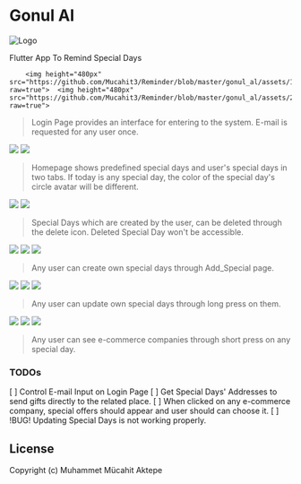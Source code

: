 # Gonul Al

![Logo](https://github.com/Mucahit3/Reminder/blob/master/gonul_al/assets/infinity.png?raw=true#center)

Flutter App To Remind Special Days

        <img height="480px" src="https://github.com/Mucahit3/Reminder/blob/master/gonul_al/assets/1login_empty.png?raw=true">  <img height="480px" src="https://github.com/Mucahit3/Reminder/blob/master/gonul_al/assets/2login.png?raw=true">

> Login Page provides an interface for entering to the system. E-mail is requested for any user once.

![](https://github.com/Mucahit3/Reminder/blob/master/gonul_al/assets/3homepage.png?raw=true)  ![](https://github.com/Mucahit3/Reminder/blob/master/gonul_al/assets/4homepage2.png?raw=true)

> Homepage shows predefined special days and user's special days in two tabs. If today is any special day, the color of the special day's circle avatar will be different.

![](https://github.com/Mucahit3/Reminder/blob/master/gonul_al/assets/5during_delete.png?raw=true)  ![](https://github.com/Mucahit3/Reminder/blob/master/gonul_al/assets/6after_delete.png?raw=true)

> Special Days which are created by the user, can be deleted through the delete icon. Deleted Special Day won't be accessible.

![](https://github.com/Mucahit3/Reminder/blob/master/gonul_al/assets/7add_special_empty.png?raw=true)  ![](https://github.com/Mucahit3/Reminder/blob/master/gonul_al/assets/8during_add_special.png?raw=true)  ![](https://github.com/Mucahit3/Reminder/blob/master/gonul_al/assets/9after_add_special.png?raw=true)

> Any user can create own special days through Add_Special page.

![](https://github.com/Mucahit3/Reminder/blob/master/gonul_al/assets/10updating.png?raw=true)  ![](https://github.com/Mucahit3/Reminder/blob/master/gonul_al/assets/11during_updating.png?raw=true)  ![](https://github.com/Mucahit3/Reminder/blob/master/gonul_al/assets/12after_updating.png?raw=true)

> Any user can update own special days through long press on them.

![](https://github.com/Mucahit3/Reminder/blob/master/gonul_al/assets/13add1.png?raw=true)  ![](https://github.com/Mucahit3/Reminder/blob/master/gonul_al/assets/14add2.png?raw=true)  ![](https://github.com/Mucahit3/Reminder/blob/master/gonul_al/assets/15add3.png?raw=true)

> Any user can see e-commerce companies through short press on any special day.

### TODOs
[ ] Control E-mail Input on Login Page
[ ] Get Special Days' Addresses to send gifts directly to the related place. 
[ ] When clicked on any e-commerce company, special offers should appear and user should can choose it.
[ ] !BUG! Updating Special Days is not working properly.

License
----

Copyright (c) Muhammet Mücahit Aktepe
